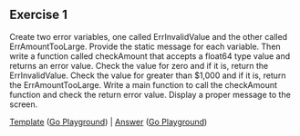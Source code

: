 ## Exercise 1

Create two error variables, one called ErrInvalidValue and the other called ErrAmountTooLarge. Provide the static message for each variable. Then write a function called checkAmount that accepts a float64 type value and returns an error value. Check the value for zero and if it is, return the ErrInvalidValue. Check the value for greater than $1,000 and if it is, return the ErrAmountTooLarge. Write a main function to call the checkAmount function and check the return error value. Display a proper message to the screen.

[Template](exercises/template1/template1.go) ([Go Playground](https://play.golang.org/p/Ltxl8Hkrkl)) | [Answer](exercises/exercise1/exercise1.go) ([Go Playground](https://play.golang.org/p/WHmYkHwYjf))
